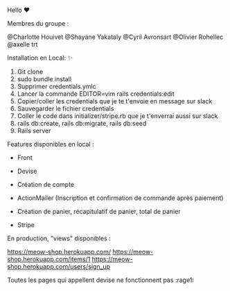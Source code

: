 Hello :heart:


Membres du groupe : 

@Charlotte Houivet
@Shayane Yakataly
@Cyril Avronsart
@Olivier Rohellec 
@axelle trt 


Installation en Local: :sparkles:

1. Git clone 
2. sudo bundle install 
3. Supprimer credentials.ymlc
4. Lancer la commande EDITOR=vim rails credentials:edit
5. Copier/coller les credentials que je te t'envoie en message sur slack 
6. Sauvegarder le fichier credentials 
7. Coller le code dans initializer/stripe.rb que je t'enverrai aussi sur slack 
8. rails db:create, rails db:migrate, rails db:seed 
9. Rails server 

Features disponibles en local : 

- Front 

- Devise

- Création de compte 

- ActionMailer (Inscription et confirmation de commande après paiement)

- Création de panier, récapitulatif de panier, total de panier 

- Stripe



En production, "views" disponibles : 

https://meow-shop.herokuapp.com/
https://meow-shop.herokuapp.com/items/1
https://meow-shop.herokuapp.com/users/sign_up

Toutes les pages qui appellent devise ne fonctionnent pas :rage1:
